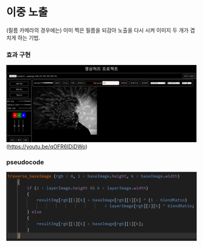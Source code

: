 # 이중 노출
(필름 카메라의 경우에는) 이미 찍은 필름을 되감아 노출을 다시 시켜 이미지 두 개가 겹치게 하는 기법.

### 효과 구현
![이중노출01](/images/doubleExp1.png)(https://youtu.be/qOFR6IDiDWo)

### pseudocode
![이중노출 pseudocode](/images/doubleExp_pseudocode.png)
